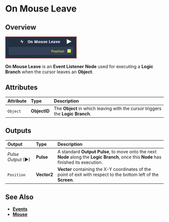 # On Mouse Leave

## Overview

![The On Mouse Leave Node.](../../../.gitbook/assets/node-on-mouse-leave.png)

**On Mouse Leave** is an **Event Listener** **Node** used for executing a **Logic Branch** when the cursor leaves an **Object**.

## Attributes

| Attribute | Type | Description |
| :--- | :--- | :--- |
| `Object` | **ObjectID** | The **Object** in which leaving with the cursor triggers the **Logic Branch**. |

## Outputs

| Output | Type | Description |
| :--- | :--- | :--- |
| _Pulse Output_ \(►\) | **Pulse** | A standard **Output Pulse**, to move onto the next **Node** along the **Logic Branch**, once this **Node** has finished its execution. |
| `Position` | **Vector2** | **Vector** containing the X-Y coordinates of the point of exit with respect to the bottom left of the **Screen**. |

## See Also

* [**Events**](../)
* [**Mouse**](./)

